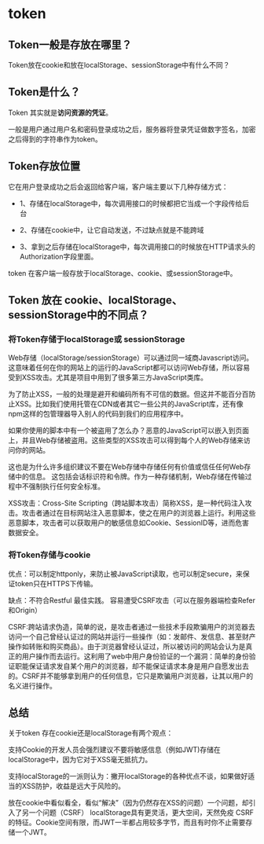 # token

## Token一般是存放在哪里？ 

Token放在cookie和放在localStorage、sessionStorage中有什么不同？

## Token是什么？


Token 其实就是**访问资源的凭证**。

一般是用户通过用户名和密码登录成功之后，服务器将登录凭证做数字签名，加密之后得到的字符串作为token。


## Token存放位置

它在用户登录成功之后会返回给客户端，客户端主要以下几种存储方式：

- 1、存储在localStorage中，每次调用接口的时候都把它当成一个字段传给后台

- 2、存储在cookie中，让它自动发送，不过缺点就是不能跨域

- 3、拿到之后存储在localStorage中，每次调用接口的时候放在HTTP请求头的Authorization字段里面。

token 在客户端一般存放于localStorage、cookie、或sessionStorage中。


## Token 放在 cookie、localStorage、sessionStorage中的不同点？


### 将Token存储于localStorage或 sessionStorage

Web存储（localStorage/sessionStorage）可以通过同一域商Javascript访问。这意味着任何在你的网站上的运行的JavaScript都可以访问Web存储，所以容易受到XSS攻击。尤其是项目中用到了很多第三方JavaScript类库。

为了防止XSS，一般的处理是避开和编码所有不可信的数据。但这并不能百分百防止XSS。比如我们使用托管在CDN或者其它一些公共的JavaScript库，还有像npm这样的包管理器导入别人的代码到我们的应用程序中。

如果你使用的脚本中有一个被盗用了怎么办？恶意的JavaScript可以嵌入到页面上，并且Web存储被盗用。这些类型的XSS攻击可以得到每个人的Web存储来访问你的网站。

这也是为什么许多组织建议不要在Web存储中存储任何有价值或信任任何Web存储中的信息。 这包括会话标识符和令牌。作为一种存储机制，Web存储在传输过程中不强制执行任何安全标准。

XSS攻击：Cross-Site Scripting（跨站脚本攻击）简称XSS，是一种代码注入攻击。攻击者通过在目标网站注入恶意脚本，使之在用户的浏览器上运行。利用这些恶意脚本，攻击者可以获取用户的敏感信息如Cookie、SessionID等，进而危害数据安全。


### 将Token存储与cookie

优点：可以制定httponly，来防止被JavaScript读取，也可以制定secure，来保证token只在HTTPS下传输。

缺点：不符合Restful 最佳实践。 容易遭受CSRF攻击（可以在服务器端检查Refer和Origin）

CSRF:跨站请求伪造，简单的说，是攻击者通过一些技术手段欺骗用户的浏览器去访问一个自己曾经认证过的网站并运行一些操作（如：发邮件、发信息、甚至财产操作如转账和购买商品）。由于浏览器曾经认证过，所以被访问的网站会认为是真正的用户操作而去运行。这利用了web中用户身份验证的一个漏洞：简单的身份验证职能保证请求发自某个用户的浏览器，却不能保证请求本身是用户自愿发出去的。CSRF并不能够拿到用户的任何信息，它只是欺骗用户浏览器，让其以用户的名义进行操作。

## 总结
关于token 存在cookie还是localStorage有两个观点：

支持Cookie的开发人员会强烈建议不要将敏感信息（例如JWT)存储在localStorage中，因为它对于XSS毫无抵抗力。

支持localStorage的一派则认为：撇开localStorage的各种优点不谈，如果做好适当的XSS防护，收益是远大于风险的。

放在cookie中看似看全，看似“解决”（因为仍然存在XSS的问题）一个问题，却引入了另一个问题（CSRF）
localStorage具有更灵活，更大空间，天然免疫 CSRF的特征。Cookie空间有限，而JWT一半都占用较多字节，而且有时你不止需要存储一个JWT。